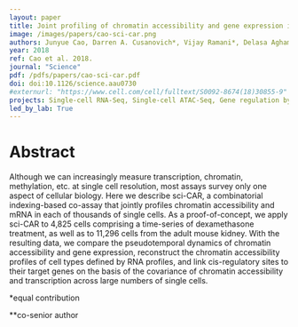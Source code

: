 ```yaml
---
layout: paper
title: Joint profiling of chromatin accessibility and gene expression in thousands of single cells
image: /images/papers/cao-sci-car.png
authors: Junyue Cao, Darren A. Cusanovich*, Vijay Ramani*, Delasa Aghamirzaie, Hannah A. Pliner, Andrew J. Hill, Riza M. Daza, Jose L. McFaline-Figueroa, Jonathan S. Packer, Lena Christiansen, Frank J. Steemers, Andrew C. Adey, Cole Trapnell**, Jay Shendure**
year: 2018
ref: Cao et al. 2018.
journal: "Science"
pdf: /pdfs/papers/cao-sci-car.pdf
doi: doi:10.1126/science.aau0730
#externurl: "https://www.cell.com/cell/fulltext/S0092-8674(18)30855-9"
projects: Single-cell RNA-Seq, Single-cell ATAC-Seq, Gene regulation by noncoding DNA
led_by_lab: True
---
```


# Abstract
Although we can increasingly measure transcription, chromatin, methylation, etc. at single cell resolution, most assays survey only one aspect of cellular biology. Here we describe sci-CAR, a combinatorial indexing-based co-assay that jointly profiles chromatin accessibility and mRNA in each of thousands of single cells. As a proof-of-concept, we apply sci-CAR to 4,825 cells comprising a time-series of dexamethasone treatment, as well as to 11,296 cells from the adult mouse kidney. With the resulting data, we compare the pseudotemporal dynamics of chromatin accessibility and gene expression, reconstruct the chromatin accessibility profiles of cell types defined by RNA profiles, and link cis-regulatory sites to their target genes on the basis of the covariance of chromatin accessibility and transcription across large numbers of single cells.

*equal contribution

**co-senior author
